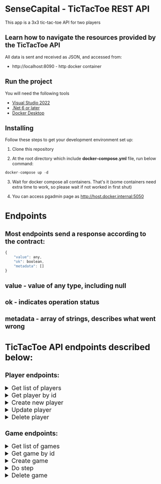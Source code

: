 # SenseCapital - TicTacToe REST API
This app is a 3x3 tic-tac-toe API for two players

## Learn how to navigate the resources provided by the TicTacToe API

All data is sent and received as JSON, and accessed from:
* http://localhost:8090 - http docker container

## Run the project
You will need the following tools

* [Visual Studio 2022](https://visualstudio.microsoft.com/ru/vs/)
* [.Net 6 or later](https://dotnet.microsoft.com/en-us/download/dotnet/6.0)
* [Docker Desktop](https://www.docker.com/products/docker-desktop/)

## Installing
Follow these steps to get your development environment set up:
1. Clone this repository

2. At the root directory which include **docker-compose.yml** file, run below command:
```csharp
docker-compose up -d
```
3. Wait for docker compose all containers. That's it (some containers need extra time to work, so please wait if not worked in first shut)

4. You can access pgadmin page as http://host.docker.internal:5050

# Endpoints

## Most endpoints send a response according to the contract:
```javascript
{
    "value": any,
    "ok": boolean,
    "metadata": []
}
```

## **value** - value of any type, including null
## **ok** - indicates operation status
## **metadata** - array of strings, describes what went wrong

# **TicTacToe API endpoints described below**:

## Player endpoints:

<details>
<summary style="font-size:20px">Get list of players</summary>

## Request

```http
GET api/players
```

## Response

```javascript
[
    {
        "id": uuid,
        "name": string,
        "games" []
    }
]
```

## OK Example
```javascript
[
    {
        "id": "cfd7e708-ac5b-49af-987f-d4ee5189a5a2",
        "name": "Vlad",
        "games": [
            {
                "id": "7c92f13a-8c6a-4ca4-bc2a-70110bcc4510",
                "playerTurn": "cfd7e708-ac5b-49af-987f-d4ee5189a5a2",
                "currentState": [
                    "...",
                    ".X.",
                    "..."
                ],
                "redPlayerId": "cfd7e708-ac5b-49af-987f-d4ee5189a5a2",
                "bluePlayerId": "f0ad570f-a7c3-4df9-b10e-47ea47037e4d",
                "status": "Started",
                "stepCount": 1
            }
        ]
    }
]
```
</details>

<details>
<summary style=font-size:20px>
Get player by id
</summary>

## Request

```http
GET api/players/{id}
```

| Parameter | Type | Description | From |
| :--- | :--- | :--- | :--- |
| `id` | `uuid` | **Required**  Player id| Route |

## Response

```javascript
{
    "value": {
        "id": uuid,
        "name": string,
        "games": [],
    },
    "ok": boolean,
    "metadata": []
}
```

## OK Example
```javascript
{
    "value": {
        "id": "3bf05f6f-fc5d-457f-9ac5-39df92cdb5e2",
        "name": "Updated player name 777"
    },
    "ok": true,
    "metadata": null
}
```

## Bad Request Example
```javascript
{
    "value": null,
    "ok": false,
    "metadata": [
        "Player with the specified id was not found"
    ]
}
```
</details>

<details>
<summary style="font-size:20px">Create new player</summary>

## Request

```http
POST api/players
```

**Parameters**

| Parameter | Type | Description | From |
| :--- | :--- | :--- | :--- |
| `name` | `string` | **Required** Player name | Body |

## Response

```javascript
{
    "value": uuid,
    "ok": boolean,
    "metadata": []
}
```

## OK Example
```javascript
{
    "value": "3bf05f6f-fc5d-457f-9ac5-39df92cdb5e2",
    "ok": true,
    "metadata": null
}
```

## Bad Request Example
```javascript
{
    "value": "00000000-0000-0000-0000-000000000000",
    "ok": false,
    "metadata": [
        "Invalid player name"
    ]
}
```
</details>

<details>
<summary style="font-size:20px">Update player</summary>

## Request

```http
PATCH api/players
```

| Parameter | Type | Description | From |
| :--- | :--- | :--- | :--- |
| `command` | `object` | **Required** Updated player model | Body |

### `command` Schema

```javascript
{
    "id" : uuid,
    "name" string
}
```

## Response

```javascript
{
    "value": {
        "id": uuid,
        "name": string,
        "games": []
    },
    "ok": boolean,
    "metadata": []
}
```

## OK Example
```javascript
{
    "value": {
        "id": "3bf05f6f-fc5d-457f-9ac5-39df92cdb5e2",
        "name": "Updated player name 777"
    },
    "ok": true,
    "metadata": null
}
```

## Bad Request Example
```javascript
{
    "value": null,
    "ok": false,
    "metadata": [
        "Player with the specified id was not found"
    ]
}
```
</details>

<details>
<summary style="font-size:20px">Delete player</summary>

## Request

```http
DELETE api/players/{id}
```

| Parameter | Type | Description | From |
| :--- | :--- | :--- | :--- |
| `id` | `uuid` | **Required** Player id | Route |

## Response

```javascript
{
    "value": uuid,
    "ok": boolean,
    "metadata": []
}
```

## OK Example
```javascript
{
    "value": "18af5f10-5c22-41a1-8a8f-d135eca9f5ac",
    "ok": true,
    "metadata": null
}
```

## Bad Request Example
```javascript
{
    "value": null,
    "ok": false,
    "metadata": [
        "Player with the specified id was not found"
    ]
}
```
</details>

## Game endpoints:

<details>
<summary style="font-size:20px">Get list of games</summary>

## Request

```http
GET api/games
```

## Response

```javascript
[
    {
        "id": uuid,
        "playerTurn": uuid,
        "currentState": []
        "redPlayerId": uuid,
        "redPlayer": {
            "id": uuid,
            "name": string
        },
        "bluePlayerId": uuid,
        "bluePlayer": {
            "id": uuid,
            "name": string,
        },
        "status": string,
        "stepCount": number
    }
]
```

## OK Example
```javascript
[
    {
        "value": {
            "id": "7c92f13a-8c6a-4ca4-bc2a-70110bcc4510",
            "playerTurn": "cfd7e708-ac5b-49af-987f-d4ee5189a5a2",
            "currentState": [
                "...",
                ".X.",
                "..."
            ],
            "redPlayerId": "cfd7e708-ac5b-49af-987f-d4ee5189a5a2",
            "redPlayer": {
                "id": "cfd7e708-ac5b-49af-987f-d4ee5189a5a2",
                "name": "Vlad",
            },
            "bluePlayerId": "f0ad570f-a7c3-4df9-b10e-47ea47037e4d",
            "bluePlayer": {
                "id": "f0ad570f-a7c3-4df9-b10e-47ea47037e4d",
                "name": "John",
            },
            "status": "Started",
            "stepCount": 1
        },
        "ok": true,
        "metadata": null
    }
]
```
</details>

<details>
<summary style="font-size:20px">Get game by id</summary>

## Request

```http
GET api/games/{id}
```

| Parameter | Type | Description | From |
| :--- | :--- | :--- | :--- |
| `id` | `uuid` | **Required** Game id | Route |

## Response

```javascript
{
        "id": uuid,
        "playerTurn": uuid,
        "currentState": []
        "redPlayerId": uuid,
        "redPlayer": {
            "id": uuid,
            "name": string
        },
        "bluePlayerId": uuid,
        "bluePlayer": {
            "id": uuid,
            "name": string,
        },
        "status": string,
        "stepCount": number
}
```

## OK Example
```javascript
{
    "value": {
        "id": "7c92f13a-8c6a-4ca4-bc2a-70110bcc4510",
        "playerTurn": "cfd7e708-ac5b-49af-987f-d4ee5189a5a2",
        "currentState": [
            "...",
            ".X.",
            "..."
        ],
        "redPlayerId": "cfd7e708-ac5b-49af-987f-d4ee5189a5a2",
        "redPlayer": {
            "id": "cfd7e708-ac5b-49af-987f-d4ee5189a5a2",
            "name": "Vlad",
        },
        "bluePlayerId": "f0ad570f-a7c3-4df9-b10e-47ea47037e4d",
        "bluePlayer": {
            "id": "f0ad570f-a7c3-4df9-b10e-47ea47037e4d",
            "name": "John",
        },
        "status": "Started",
        "stepCount": 1
    },
    "ok": true,
    "metadata": null
}
```

## Bad Request Example
```javascript
{
    "value": null,
    "ok": false,
    "metadata": [
        "Game with the specified id was not found"
    ]
}
```
</details>

<details>
<summary style="font-size:20px">Create game</summary>

## Request

```http
POST api/games
```

| Parameter | Type | Description | From |
| :--- | :--- | :--- | :--- |
| `command` | `object` | **Required** Create game model | Body |

### `command` Schema
```javascript
{
    "bluePlayerId": uuid,
    "redPlayerId": uuid
}
```

## Response
```javascript
{
    "value": uuid,
    "ok": boolean,
    "metadata": null
}
```

## OK Example
```javascript
{
    "value": "dc5b9f18-b298-4e03-bb66-5c5adf05a4f2",
    "ok": true,
    "metadata": null
}
```
## Bad Request Example
```javascript
{
    "value": "00000000-0000-0000-0000-000000000000",
    "ok": false,
    "metadata": [
        "Player can't plan game with himself"
    ]
}
```
</details>

<details>
<summary style="font-size:20px">Do step</summary>

## Request

```http
PATCH api/games
```

| Parameter | Type | Description | From |
| :--- | :--- | :--- | :--- |
| `command` | `object` | **Required** Do step model | Body |

### `command` Schema

```javascript
{
    "gameId" : uuid,
    "playerId" : uuid,
    "cell" : number
}
```

## Response
```javascript
{
    "value": {
        "id": uuid,
        "playerTurn": uuid,
        "currentState": []
        "redPlayerId": uuid,
        "bluePlayerId": uuid,
        "status": string,
        "stepCount": number
    },
    "ok": boolean,
    "metadata": []
}
```

## OK Example
```javascript
{
    "value": {
        "id": "980ef79d-74c1-47ce-8443-df20ec9ed7ad",
        "playerTurn": "18af5f10-5c22-41a1-8a8f-d135eca9f5ac",
        "currentState": [
            "...",
            ".X.",
            "..."
        ],
        "redPlayerId": "18af5f10-5c22-41a1-8a8f-d135eca9f5ac",
        "bluePlayerId": "b134de1e-1ad6-41fd-8434-930d8689eaa3",
        "status": "Started",
        "stepCount": 1
    },
    "ok": true,
    "metadata": null
}
```

## Bad Request Example
```javascript
{
    "value": {
        "id": "7c92f13a-8c6a-4ca4-bc2a-70110bcc4510",
        "playerTurn": "f0ad570f-a7c3-4df9-b10e-47ea47037e4d",
        "currentState": [
            "..0",
            ".X.",
            "..."
        ],
        "redPlayerId": "cfd7e708-ac5b-49af-987f-d4ee5189a5a2",
        "bluePlayerId": "f0ad570f-a7c3-4df9-b10e-47ea47037e4d",
        "status": "Started",
        "stepCount": 2
    },
    "ok": false,
    "metadata": [
        "Cell with the specified row and column already marked"
    ]
}
```

</details>

<details>
<summary style="font-size:20px">Delete game</summary>

## Request

```http
DELETE api/games/{id}
```

| Parameter | Type | Description | From |
| :--- | :--- | :--- | :--- |
| `id` | `uuid` | **Required** Game id | Route |

## Response

```javascript
{
    "value": uuid,
    "ok": boolean,
    "metadata": []
}
```

## OK Example
```javascript
{
    "value": "933a29a0-e2bf-4ec9-9b03-c27b6a4c1698",
    "ok": true,
    "metadata": null
}
```

## Bad Request Example
```javascript
{
    "value": "980ef79d-74c1-47ce-8443-df20ec9ed7ac",
    "ok": false,
    "metadata": [
        "Game with the specified id was not found"
    ]
}
```
</details>